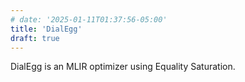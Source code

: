```yaml
---
# date: '2025-01-11T01:37:56-05:00'
title: 'DialEgg'
draft: true
---
```

DialEgg is an MLIR optimizer using Equality Saturation.